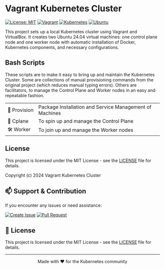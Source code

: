 # Vagrant Kubernetes Cluster

[![License: MIT](https://img.shields.io/badge/License-MIT-yellow.svg)](https://opensource.org/licenses/MIT)
[![Vagrant](https://img.shields.io/badge/vagrant-%231563FF.svg?style=for-the-badge&logo=vagrant&logoColor=white)](https://www.vagrantup.com/)
[![Kubernetes](https://img.shields.io/badge/kubernetes-%23326ce5.svg?style=for-the-badge&logo=kubernetes&logoColor=white)](https://kubernetes.io/)
[![Ubuntu](https://img.shields.io/badge/Ubuntu-E95420?style=for-the-badge&logo=ubuntu&logoColor=white)](https://ubuntu.com/)

This project sets up a local Kubernetes cluster using Vagrant and VirtualBox. It creates two Ubuntu 24.04 virtual machines: one control plane node and one worker node with automatic installation of Docker, Kubernetes components, and necessary configurations.

## Bash Scripts

These scripts are to make it easy to bring up and maintain the Kubernetes Cluster.  Some are collections of manual provisioning commands from the original project (which reduces manual typing errors). Others are facilitators, to manage the Control Plane and Worker nodes in an easy and repeatable fashion.

<table>
<tr>
    <td>🚜&nbsp;Provision</td>
    <td>Package Installation and Service Management of Machines</td>
</tr>
<tr>
    <td>🚀&nbsp;Cplane</td>
    <td>To spin up and manage the Control Plane</td>
</tr>
<tr>
    <td>🛠&nbsp;Worker</td>
    <td>To join up and manage the Worker nodes</td>
</tr>
</table>

## License

This project is licensed under the MIT License - see the [LICENSE](LICENSE) file for details.

Copyright (c) 2024 Vagrant Kubernetes Cluster

## 📫 Support & Contribution

If you encounter any issues or need assistance:

[![Create Issue](https://img.shields.io/badge/Create-Issue-green.svg)](https://github.com/yourusername/vagrant-kubernetes/issues/new)
[![Pull Request](https://img.shields.io/badge/Pull-Request-blue.svg)](https://github.com/yourusername/vagrant-kubernetes/pulls)

## 📝 License

This project is licensed under the MIT License - see the [LICENSE](LICENSE) file for details.

---

<div align="center">
Made with ❤️ for the Kubernetes community
</div>
